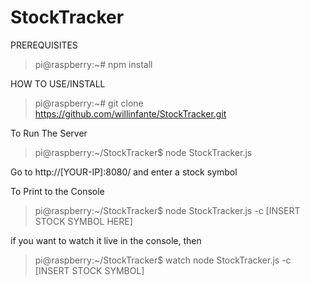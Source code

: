 # StockTracker
PREREQUISITES 

> pi@raspberry:~# npm install


HOW TO USE/INSTALL 


> pi@raspberry:~# git clone https://github.com/willinfante/StockTracker.git 

To Run The Server 

>  pi@raspberry:~/StockTracker$ node StockTracker.js 

Go to http://[YOUR-IP]:8080/ and enter a stock symbol 

To Print to the Console 

>  pi@raspberry:~/StockTracker$ node StockTracker.js -c [INSERT STOCK SYMBOL HERE]

if you want to watch it live in the console, then

>  pi@raspberry:~/StockTracker$ watch node StockTracker.js -c [INSERT STOCK SYMBOL]
